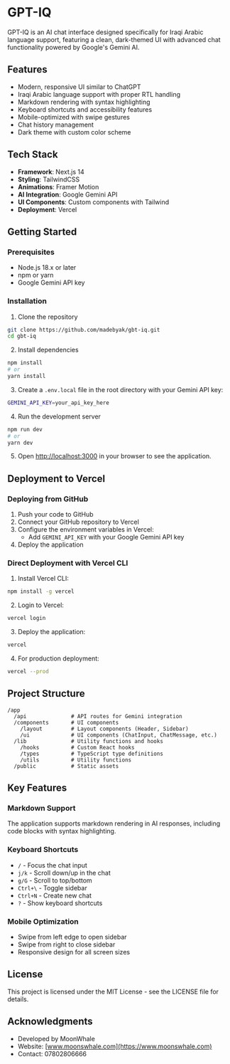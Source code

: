 # GPT-IQ

GPT-IQ is an AI chat interface designed specifically for Iraqi Arabic language support, featuring a clean, dark-themed UI with advanced chat functionality powered by Google's Gemini AI.

## Features

- Modern, responsive UI similar to ChatGPT
- Iraqi Arabic language support with proper RTL handling
- Markdown rendering with syntax highlighting
- Keyboard shortcuts and accessibility features
- Mobile-optimized with swipe gestures
- Chat history management
- Dark theme with custom color scheme

## Tech Stack

- **Framework**: Next.js 14
- **Styling**: TailwindCSS
- **Animations**: Framer Motion
- **AI Integration**: Google Gemini API
- **UI Components**: Custom components with Tailwind
- **Deployment**: Vercel

## Getting Started

### Prerequisites

- Node.js 18.x or later
- npm or yarn
- Google Gemini API key

### Installation

1. Clone the repository

```bash
git clone https://github.com/madebyak/gbt-iq.git
cd gbt-iq
```

2. Install dependencies

```bash
npm install
# or
yarn install
```

3. Create a `.env.local` file in the root directory with your Gemini API key:

```bash
GEMINI_API_KEY=your_api_key_here
```

4. Run the development server

```bash
npm run dev
# or
yarn dev
```

5. Open [http://localhost:3000](http://localhost:3000) in your browser to see the application.

## Deployment to Vercel

### Deploying from GitHub

1. Push your code to GitHub
2. Connect your GitHub repository to Vercel
3. Configure the environment variables in Vercel:
   - Add `GEMINI_API_KEY` with your Google Gemini API key
4. Deploy the application

### Direct Deployment with Vercel CLI

1. Install Vercel CLI:

```bash
npm install -g vercel
```

2. Login to Vercel:

```bash
vercel login
```

3. Deploy the application:

```bash
vercel
```

4. For production deployment:

```bash
vercel --prod
```

## Project Structure

```plaintext
/app
  /api              # API routes for Gemini integration
  /components       # UI components
    /layout         # Layout components (Header, Sidebar)
    /ui             # UI components (ChatInput, ChatMessage, etc.)
  /lib              # Utility functions and hooks
    /hooks          # Custom React hooks
    /types          # TypeScript type definitions
    /utils          # Utility functions
  /public           # Static assets
```

## Key Features

### Markdown Support

The application supports markdown rendering in AI responses, including code blocks with syntax highlighting.

### Keyboard Shortcuts

- `/` - Focus the chat input
- `j/k` - Scroll down/up in the chat
- `g/G` - Scroll to top/bottom
- `Ctrl+\` - Toggle sidebar
- `Ctrl+N` - Create new chat
- `?` - Show keyboard shortcuts

### Mobile Optimization

- Swipe from left edge to open sidebar
- Swipe from right to close sidebar
- Responsive design for all screen sizes

## License

This project is licensed under the MIT License - see the LICENSE file for details.

## Acknowledgments

- Developed by MoonWhale
- Website: [www.moonswhale.com](https://www.moonswhale.com)
- Contact: 07802806666
